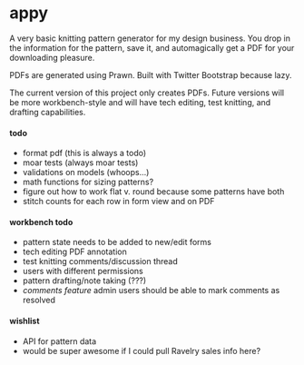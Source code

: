 # appy

A very basic knitting pattern generator for my design business. You drop in the information for the pattern, save it, and automagically get a PDF for your downloading pleasure.

PDFs are generated using Prawn. Built with Twitter Bootstrap because lazy.

The current version of this project only creates PDFs. Future versions will be more workbench-style and will have tech editing, test knitting, and drafting capabilities.

#### todo

- format pdf (this is always a todo)
- moar tests (always moar tests)
- validations on models (whoops...)
- math functions for sizing patterns?
- figure out how to work flat v. round because some patterns have both
- stitch counts for each row in form view and on PDF

#### workbench todo

- pattern state needs to be added to new/edit forms
- tech editing PDF annotation
- test knitting comments/discussion thread
- users with different permissions
- pattern drafting/note taking (???)
- *comments feature* admin users should be able to mark comments as resolved

#### wishlist

- API for pattern data
- would be super awesome if I could pull Ravelry sales info here?